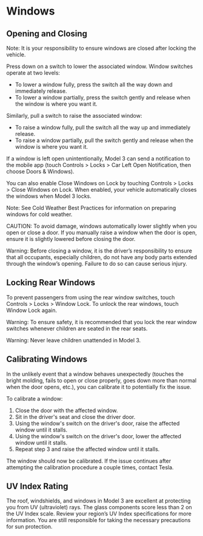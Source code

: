 # Windows

## Opening and Closing

Note: It is your responsibility to ensure windows are closed after locking the vehicle.

Press down on a switch to lower the associated window. Window switches operate at two levels:
- To lower a window fully, press the switch all the way down and immediately release.
- To lower a window partially, press the switch gently and release when the window is where you want it.

Similarly, pull a switch to raise the associated window:
- To raise a window fully, pull the switch all the way up and immediately release.
- To raise a window partially, pull the switch gently and release when the window is where you want it.

If a window is left open unintentionally, Model 3 can send a notification to the mobile app (touch Controls > Locks > Car Left Open Notification, then choose Doors & Windows).

You can also enable Close Windows on Lock by touching Controls > Locks > Close Windows on Lock. When enabled, your vehicle automatically closes the windows when Model 3 locks.

Note: See Cold Weather Best Practices for information on preparing windows for cold weather.

CAUTION: To avoid damage, windows automatically lower slightly when you open or close a door. If you manually raise a window when the door is open, ensure it is slightly lowered before closing the door.

Warning: Before closing a window, it is the driver’s responsibility to ensure that all occupants, especially children, do not have any body parts extended through the window’s opening. Failure to do so can cause serious injury.


## Locking Rear Windows

To prevent passengers from using the rear window switches, touch Controls > Locks > Window Lock. To unlock the rear windows, touch Window Lock again.

Warning: To ensure safety, it is recommended that you lock the rear window switches whenever children are seated in the rear seats.

Warning: Never leave children unattended in Model 3.


## Calibrating Windows

In the unlikely event that a window behaves unexpectedly (touches the bright molding, fails to open or close properly, goes down more than normal when the door opens, etc.), you can calibrate it to potentially fix the issue.

To calibrate a window:
1. Close the door with the affected window.
2. Sit in the driver's seat and close the driver door.
3. Using the window's switch on the driver's door, raise the affected window until it stalls.
4. Using the window's switch on the driver's door, lower the affected window until it stalls.
5. Repeat step 3 and raise the affected window until it stalls.

The window should now be calibrated. If the issue continues after attempting the calibration procedure a couple times, contact Tesla.


## UV Index Rating

The roof, windshields, and windows in Model 3 are excellent at protecting you from UV (ultraviolet) rays. The glass components score less than 2 on the UV Index scale. Review your region’s UV Index specifications for more information. You are still responsible for taking the necessary precautions for sun protection.